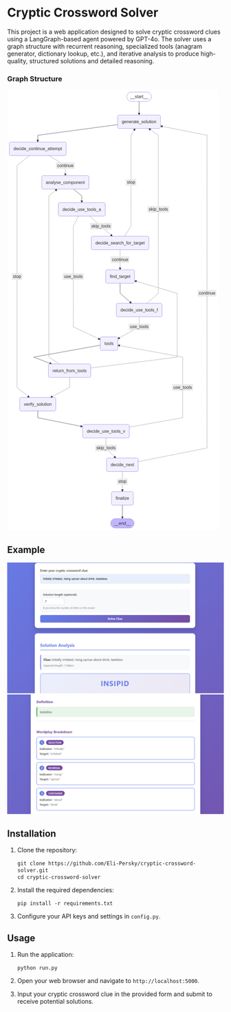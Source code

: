 # Cryptic Crossword Solver

This project is a web application designed to solve cryptic crossword clues using a LangGraph-based agent powered by GPT-4o. The solver uses a graph structure with recurrent reasoning, specialized tools (anagram generator, dictionary lookup, etc.), and iterative analysis to produce high-quality, structured solutions and detailed reasoning.

### Graph Structure
![LangGraph Structure](graph.png)

## Example

![example screenshot 1](https://github.com/Eli-Persky/cryptic-crossword-solver/blob/main/screenshot1.png)
![example screenshot 2](https://github.com/Eli-Persky/cryptic-crossword-solver/blob/main/screenshot2.png)



## Installation

1. Clone the repository:
   ```
   git clone https://github.com/Eli-Persky/cryptic-crossword-solver.git
   cd cryptic-crossword-solver
   ```

2. Install the required dependencies:
   ```
   pip install -r requirements.txt
   ```

3. Configure your API keys and settings in `config.py`.

## Usage

1. Run the application:
   ```
   python run.py
   ```

2. Open your web browser and navigate to `http://localhost:5000`.

3. Input your cryptic crossword clue in the provided form and submit to receive potential solutions.
